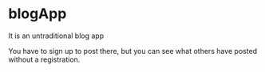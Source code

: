 # blogApp
It is an untraditional blog app

You have to sign up to post there, but you can see what others have posted without a registration.
